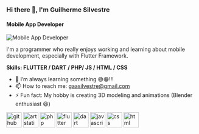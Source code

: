 ### Hi there 👋, I'm Guilherme Silvestre
#### Mobile App Developer
![Mobile App Developer](https://raw.githubusercontent.com/sagar-viradiya/sagar-viradiya/master/resources/banner.png)

I'm a programmer who really enjoys working and learning about mobile development, especially with Flutter Framework.

**Skills: FLUTTER / DART / PHP/ JS / HTML / CSS**

- 🌱 I’m always learning something 😅😁!!! 
- 📫 How to reach me: gaasilvestre@gmail.com 
- ⚡ Fun fact: My hobby is creating 3D modeling and animations (Blender enthusiast 😆)   


[<img src='https://cdn.jsdelivr.net/npm/simple-icons@3.0.1/icons/github.svg' alt='github' height='40'>](https://github.com/GuilhermeSilvestre) [<img src='https://cdn.jsdelivr.net/npm/simple-icons@3.0.1/icons/artstation.svg' alt='artstation' height='40'>](https://www.artstation.com/turtledz) [<img src='https://cdn.jsdelivr.net/gh/devicons/devicon/icons/php/php-plain.svg' alt='php' height='40'>](https://github.com/GuilhermeSilvestre)  [<img src='https://cdn.jsdelivr.net/gh/devicons/devicon/icons/flutter/flutter-original.svg' alt='flutter' height='40'>](https://github.com/GuilhermeSilvestre)  [<img src='https://cdn.jsdelivr.net/gh/devicons/devicon/icons/dart/dart-original.svg' alt='dart' height='40'>](https://github.com/GuilhermeSilvestre) [<img src='https://cdn.jsdelivr.net/gh/devicons/devicon/icons/javascript/javascript-original.svg' alt='javascript' height='40'>](https://github.com/GuilhermeSilvestre)  [<img src='https://cdn.jsdelivr.net/gh/devicons/devicon/icons/css3/css3-original.svg' alt='css' height='40'>](https://github.com/GuilhermeSilvestre) [<img src='https://cdn.jsdelivr.net/gh/devicons/devicon/icons/html5/html5-original.svg' alt='html' height='40'>](https://github.com/GuilhermeSilvestre)

